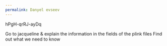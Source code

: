 ```yaml
---
permalink: Danyel evseev
---
```

hPgH-qrRJ-ayDq


Go to jacqueline & explain the information in the fields of the plink files 
Find out what we need to know